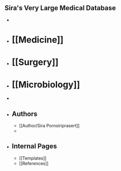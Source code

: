 ## Sira's Very Large Medical Database
-
- # [[Medicine]]
- # [[Surgery]]
- # [[Microbiology]]
-
- ## Authors
	- [[Author/Sira Pornsiriprasert]]
	-
- ## Internal Pages
	- [[Templates]]
	- [[References]]